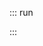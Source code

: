 ::: run
<template>
  <el-tabs type="border-card">
    <el-tab-pane label="用户管理">{{abc}}</el-tab-pane>
    <el-tab-pane label="配置管理">配置管理</el-tab-pane>
    <el-tab-pane label="角色管理">角色管理</el-tab-pane>
    <el-tab-pane label="定时任务补偿">定时任务补偿</el-tab-pane>
  </el-tabs>
</template>
<script>
    export default {
        data() {
            return {
                abc: 126
            }
        }
    }
</script>
:::